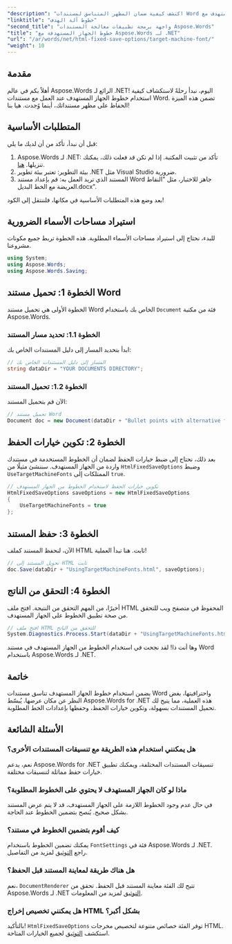 ```yaml
---
"description": "اكتشف كيفية ضمان المظهر المتناسق لمستندات Word الخاصة بك عبر منصات مختلفة من خلال الاستفادة من خطوط الجهاز المستهدف مع Aspose.Words for .NET."
"linktitle": "خطوط آلة الهدف"
"second_title": "واجهة برمجة تطبيقات معالجة المستندات Aspose.Words"
"title": "خطوط الجهاز المستهدفة مع Aspose.Words لـ .NET"
"url": "/ar/words/net/html-fixed-save-options/target-machine-font/"
"weight": 10
---
```


## مقدمة

أهلاً بكم في عالم Aspose.Words الرائع لـ .NET! اليوم، نبدأ رحلةً لاستكشاف كيفية استخدام خطوط الجهاز المستهدف عند العمل مع مستندات Word. تضمن هذه الميزة الحفاظ على مظهر مستنداتك، أينما وُجدت. هيا بنا!

## المتطلبات الأساسية

قبل أن نبدأ، تأكد من أن لديك ما يلي:

1. Aspose.Words لـ .NET: تأكد من تثبيت المكتبة. إذا لم تكن قد فعلت ذلك، يمكنك تنزيلها. [هنا](https://releases.aspose.com/words/net/).
2. بيئة التطوير: تعتبر بيئة تطوير .NET مثل Visual Studio ضرورية.
3. المستند الذي تريد العمل به: قم بإعداد مستند Word جاهز للاختبار، مثل "النقاط العريضة مع الخط البديل.docx".

بعد وضع هذه المتطلبات الأساسية في مكانها، فلننتقل إلى الكود!

## استيراد مساحات الأسماء الضرورية

للبدء، نحتاج إلى استيراد مساحات الأسماء المطلوبة. هذه الخطوة تربط جميع مكونات مشروعنا.

```csharp
using System;
using Aspose.Words;
using Aspose.Words.Saving;
```

## الخطوة 1: تحميل مستند Word

الخطوة الأولى هي تحميل مستند Word الخاص بك باستخدام `Document` فئة من مكتبة Aspose.Words.

### الخطوة 1.1: تحديد مسار المستند

ابدأ بتحديد المسار إلى دليل المستندات الخاص بك:

```csharp
// المسار إلى دليل المستندات الخاص بك
string dataDir = "YOUR DOCUMENTS DIRECTORY";
```

### الخطوة 1.2: تحميل المستند

الآن قم بتحميل المستند:

```csharp
// تحميل مستند Word
Document doc = new Document(dataDir + "Bullet points with alternative font.docx");
```

## الخطوة 2: تكوين خيارات الحفظ

بعد ذلك، نحتاج إلى ضبط خيارات الحفظ لضمان أن الخطوط المستخدمة في مستندك واردة من الجهاز المستهدف. سننشئ مثيلًا من `HtmlFixedSaveOptions` وضبط `UseTargetMachineFonts` الممتلكات إلى `true`.

```csharp
// تكوين خيارات الحفظ لاستخدام الخطوط من الجهاز المستهدف
HtmlFixedSaveOptions saveOptions = new HtmlFixedSaveOptions
{
    UseTargetMachineFonts = true
};
```

## الخطوة 3: حفظ المستند

الآن، لنحفظ المستند كملف HTML ثابت. هنا تبدأ العملية!

```csharp
// تحويل المستند إلى HTML ثابت
doc.Save(dataDir + "UsingTargetMachineFonts.html", saveOptions);
```

## الخطوة 4: التحقق من الناتج

أخيرًا، من المهم التحقق من النتيجة. افتح ملف HTML المحفوظ في متصفح ويب للتحقق من صحة تطبيق الخطوط على الجهاز المستهدف.

```csharp
// افتح ملف HTML للتحقق من الناتج
System.Diagnostics.Process.Start(dataDir + "UsingTargetMachineFonts.html");
```

وها أنت ذا! لقد نجحت في استخدام الخطوط من الجهاز المستهدف في مستند Word باستخدام Aspose.Words لـ .NET.

## خاتمة

يضمن استخدام خطوط الجهاز المستهدف تناسق مستندات Word واحترافيتها، بغض النظر عن مكان عرضها. يُبسّط Aspose.Words for .NET هذه العملية، مما يتيح لك تحميل المستندات بسهولة، وتكوين خيارات الحفظ، وحفظها بإعدادات الخط المطلوبة.

## الأسئلة الشائعة

### هل يمكنني استخدام هذه الطريقة مع تنسيقات المستندات الأخرى؟
نعم، يدعم Aspose.Words for .NET تنسيقات المستندات المختلفة، ويمكنك تطبيق خيارات حفظ مماثلة لتنسيقات مختلفة.

### ماذا لو كان الجهاز المستهدف لا يحتوي على الخطوط المطلوبة؟
في حال عدم وجود الخطوط اللازمة على الجهاز المستهدف، قد لا يتم عرض المستند بشكل صحيح. يُنصح بتضمين الخطوط عند الحاجة.

### كيف أقوم بتضمين الخطوط في مستند؟
يمكنك تضمين الخطوط باستخدام `FontSettings` فئة في Aspose.Words لـ .NET. راجع [التوثيق](https://reference.aspose.com/words/net/) لمزيد من التفاصيل.

### هل هناك طريقة لمعاينة المستند قبل الحفظ؟
نعم، `DocumentRenderer` تتيح لك الفئة معاينة المستند قبل الحفظ. تحقق من Aspose.Words لـ .NET [التوثيق](https://reference.aspose.com/words/net/) لمزيد من المعلومات.

### هل يمكنني تخصيص إخراج HTML بشكل أكبر؟
بالتأكيد! `HtmlFixedSaveOptions` توفر الفئة خصائص متنوعة لتخصيص مخرجات HTML. استكشف [التوثيق](https://reference.aspose.com/words/net/) لجميع الخيارات المتاحة.
